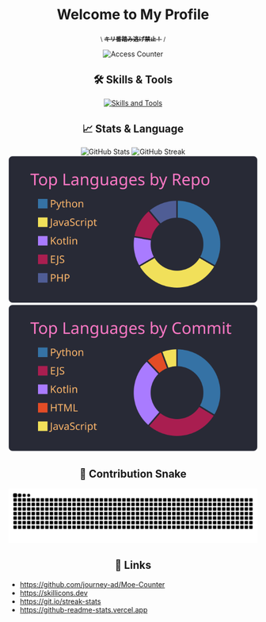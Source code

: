 <h1 align="center">Welcome to My Profile</h1>

<div align="center">
  <p><sub>\&nbsp;<s><strong>キリ番踏み逃げ禁止！</strong></s>&nbsp;/</sub></p>
  <img alt="Access Counter" src="https://count.getloli.com/get/@skrhm?theme=rule34" />
</div>

<h2 align="center">🛠️ Skills & Tools</h2>

<div align="center">
  <a href="https://skillicons.dev">
    <img src="https://skillicons.dev/icons?i=html,css,js,react,nodejs,express,php,python,django,r,java,kotlin,c,cs,mysql,unity,raspberrypi,linux,windows,gcp,vercel,androidstudio,eclipse,gradle,vscode,atom,notion,ps,ai" alt="Skills and Tools">
  </a>
</div>

<h2 align="center">📈 Stats & Language</h2>
<div align="center">
  <img src="https://github-readme-stats-skrhm.vercel.app/api?username=skrhm&hide_border=true&bg_color=0d1117&hide_title=true&count_private=true&show_icons=true&theme=dracula" alt="GitHub Stats" />
  <img src="https://github-readme-streak-stats-skrhm.vercel.app?user=skrhm&hide_border=true&background=0d1117&theme=dracula" alt="GitHub Streak" />
</div>
<div align=center>
  <img src="https://raw.githubusercontent.com/skrhm/skrhm/main/profile-summary-card-output/dracula/1-repos-per-language.svg" alt="Top Language By Repository" />
  <img src="https://raw.githubusercontent.com/skrhm/skrhm/main/profile-summary-card-output/dracula/2-most-commit-language.svg" alt="Top Language By Commit" />
</div>

<h2 align="center">🐍 Contribution Snake</h2>

<div align="center">
  <img src="https://raw.githubusercontent.com/skrhm/skrhm/output/github-contribution-grid-snake.svg" alt="Contribution Snake">
</div>

<h2 align="center">🔗 Links</h2>

<div align="left">
  <ul>
    <li><a href="https://github.com/journey-ad/Moe-Counter" target="_blank">https://github.com/journey-ad/Moe-Counter</a></li>
    <li><a href="https://skillicons.dev" target="_blank">https://skillicons.dev</a></li>
    <li><a href="https://git.io/streak-stats" target="_blank">https://git.io/streak-stats</a></li>
    <li><a href="https://github-readme-stats.vercel.app" target="_blank">https://github-readme-stats.vercel.app</a></li>
  </ul>
</div>
